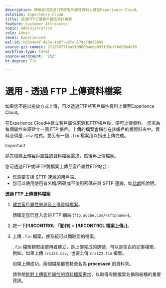 ```yaml
---
description: 瞭解如何透過FTP將客戶屬性資料上傳至Experience Cloud。
solution: Experience Cloud
title: 透過FTP上傳客戶屬性資料檔案
feature: Customer Attributes
topic: Administration
role: Admin
level: Experienced
exl-id: ed9e4a8f-493a-4a0f-a87e-674c7da95b99
source-git-commit: 2f126877f6a5f090884ebe093f35e4f6d90b4df6
workflow-type: tm+mt
source-wordcount: '252'
ht-degree: 71%

---
```


# 選用 - 透過 FTP 上傳資料檔案

如果您不是以拖放方式上傳，可以透過FTP將客戶屬性資料上傳至Experience Cloud。

在Experience Cloud中建立客戶屬性來源和FTP帳戶後，便可上傳資料。 您需為每個屬性來源建立一個 FTP 帳戶。上傳的檔案會儲存在該帳戶的根資料夾中。資料必須是 `.csv` 格式，並另有一個 `.fin` 檔案用以指出上傳完成。

>[!IMPORTANT]
>
>請先檢閱[上傳客戶屬性的資料檔案需求](crs-data-file.md)，然後再上傳檔案。

您可透過FTP或SFTP將檔案上傳至客戶屬性FTP站台：

* 您需要支援 SFTP 連線的用戶端。
* 您可以使用使用者名稱/密碼或不使用密碼來與 SFTP 連線，如[此處](https://experienceleague.adobe.com/docs/analytics/export/ftp-and-sftp/secure-file-transfer-protocol/ftp-sftp-cert-auth.html)所說明。

**透過 FTP 上傳資料檔案**

1. [建立客戶屬性來源及上傳資料檔案](t-crs-usecase.md)。

   請確定您已登入您的 FTP 網站 (`ftp.adobe.com/<sftpname>`)。

1. 按一下&#x200B;**[!UICONTROL 「動作]** > **[!UICONTROL 檔案上傳」]**。

1. 上傳 `.fin` 檔案，使系統可以擷取您的檔案。

   `.fin` 檔案類型由使用者建立，是上傳完成的訊號。可以是空白的記事檔案。例如，如果上傳 `crs123.csv`，也要上傳 `crs123.fin` 檔案。

   如果上傳成功，兩個檔案都會移至名為 **processed** 的資料夾。

   請參閱[針對上傳客戶屬性的資料檔案需求](crs-data-file.md)，以取得有關檔案名稱和結構的重要資訊。
